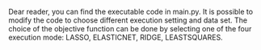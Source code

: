 Dear reader,
you can find the executable code in main.py. It is possible to modify the code to choose different execution setting and data set. 
The choice of the objective function can be done by selecting one of the four execution mode: LASSO, ELASTICNET, RIDGE, LEASTSQUARES. 

